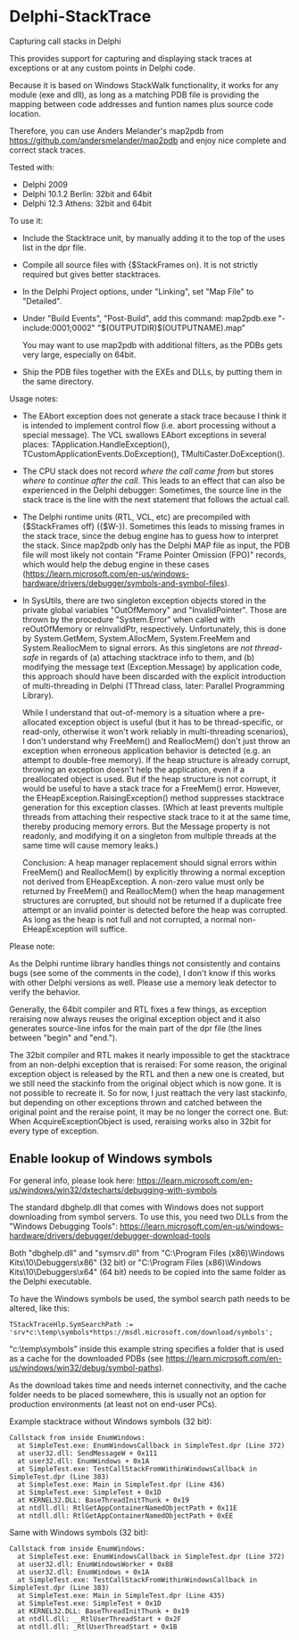 # Delphi-StackTrace
Capturing call stacks in Delphi

This provides support for capturing and displaying
stack traces at exceptions or at any custom points
in Delphi code.

Because it is based on Windows StackWalk functionality,
it works for any module (exe and dll), as long as a matching PDB 
file is providing the mapping between code addresses
and funtion names plus source code location.

Therefore, you can use Anders Melander's map2pdb from https://github.com/andersmelander/map2pdb
and enjoy nice complete and correct stack traces.

Tested with:
- Delphi 2009
- Delphi 10.1.2 Berlin: 32bit and 64bit
- Delphi 12.3 Athens: 32bit and 64bit

To use it:
- Include the Stacktrace unit, by manually adding it to the top of the uses list in the dpr file.
- Compile all source files with {$StackFrames on}. It is not strictly required but gives better stacktraces.
- In the Delphi Project options, under "Linking", set "Map File" to "Detailed".
- Under "Build Events", "Post-Build", add this command:
		map2pdb.exe  "-include:0001;0002"  "$(OUTPUTDIR)\$(OUTPUTNAME).map"

  You may want to use map2pdb with additional filters, as the PDBs gets very large, especially on 64bit.
- Ship the PDB files together with the EXEs and DLLs, by putting them in the same directory.


Usage notes:

- The EAbort exception does not generate a stack trace because I think it is intended to implement control flow
(i.e. abort processing without a special message). The VCL swallows EAbort exceptions in several places:
TApplication.HandleException(), TCustomApplicationEvents.DoException(), TMultiCaster.DoException().

- The CPU stack does not record *where the call came from* but stores *where to continue after the call*. This leads to an effect
that can also be experienced in the Delphi debugger: Sometimes, the source line in the stack trace is the line with the next
statement that follows the actual call.

- The Delphi runtime units (RTL, VCL, etc) are precompiled with {$StackFrames off} ({$W-}). Sometimes this leads to missing frames in
the stack trace, since the debug engine has to guess how to interpret the stack. Since map2pdb only has the Delphi MAP file as
input, the PDB file will most likely not contain "Frame Pointer Omission (FPO)" records, which would help the debug engine in
these cases (https://learn.microsoft.com/en-us/windows-hardware/drivers/debugger/symbols-and-symbol-files).

- In SysUtils, there are two singleton exception objects stored in the private global variables "OutOfMemory" and "InvalidPointer".
Those are thrown by the procedure "System.Error" when called with reOutOfMemory or reInvalidPtr, respectively. Unfortunately, this
is done by System.GetMem, System.AllocMem, System.FreeMem and System.ReallocMem to signal errors.
As this singletons are *not thread-safe* in regards of (a) attaching stacktrace info to them, and (b) modifying the message text
(Exception.Message) by application code, this approach should have been discarded with the explicit introduction of multi-threading
in Delphi (TThread class, later: Parallel Programming Library).

  While I understand that out-of-memory is a situation where a pre-allocated exception object is useful (but it has to be thread-specific,
or read-only, otherwise it won't work reliably in multi-threading scenarios), I don't understand why FreeMem() and ReallocMem() don't
just throw an exception when erroneous application behavior is detected (e.g. an attempt to double-free memory). If the heap structure
is already corrupt, throwing an exception doesn't help the application, even if a preallocated object is used. But if the heap structure
is not corrupt, it would be useful to have a stack trace for a FreeMem() error. However, the EHeapException.RaisingException() method
suppresses stacktrace generation for this exception classes.
(Which at least prevents multiple threads from attaching their respective stack trace to it at the same time, thereby producing memory errors.
But the Message property is not readonly, and modifying it on a singleton from multiple threads at the same time will cause memory leaks.)

  Conclusion: A heap manager replacement should signal errors within FreeMem() and ReallocMem() by explicitly throwing a normal exception
not derived from EHeapException. A non-zero value must only be returned by FreeMem() and ReallocMem() when the heap management
structures are corrupted, but should not be returned if a duplicate free attempt or an invalid pointer is detected before the heap was
corrupted. As long as the heap is not full and not corrupted, a normal non-EHeapException will suffice.


Please note:

As the Delphi runtime library handles things not consistently and contains bugs (see some of the comments in the code),
I don't know if this works with other Delphi versions as well. Please use a memory leak detector to verify the behavior.

Generally, the 64bit compiler and RTL fixes a few things, as exception reraising now always reuses the original exception
object and it also generates source-line infos for the main part of the dpr file (the lines between "begin" and "end.").

The 32bit compiler and RTL makes it nearly impossible to get the stacktrace from an non-delphi exception that is reraised:
For some reason, the original exception object is released by the RTL and then a new one is created, but we still need the
stackinfo from the original object which is now gone. It is not possible to recreate it. So for now, I just reattach the
very last stackinfo, but depending on other exceptions thrown and catched between the original point and the reraise point,
it may be no longer the correct one. But: When AcquireExceptionObject is used, reraising works also in 32bit for every type
of exception.


## Enable lookup of Windows symbols

For general info, please look here:
  https://learn.microsoft.com/en-us/windows/win32/dxtecharts/debugging-with-symbols

The standard dbghelp.dll that comes with Windows does not support downloading from symbol servers. To use this, you need
two DLLs from the "Windows Debugging Tools":
  https://learn.microsoft.com/en-us/windows-hardware/drivers/debugger/debugger-download-tools

Both "dbghelp.dll" and "symsrv.dll" from
	  "C:\Program Files (x86)\Windows Kits\10\Debuggers\x86" (32 bit)
or
	  "C:\Program Files (x86)\Windows Kits\10\Debuggers\x64" (64 bit)
needs to be copied into the same folder as the Delphi executable.

To have the Windows symbols be used, the symbol search path needs to be altered, like this:

	TStackTraceHlp.SymSearchPath := 'srv*c:\temp\symbols*https://msdl.microsoft.com/download/symbols';

"c:\temp\symbols" inside this example string specifies a folder that is used as a cache for the downloaded PDBs (see
  https://learn.microsoft.com/en-us/windows/win32/debug/symbol-paths).

As the download takes time and needs internet connectivity, and the cache folder needs to be placed somewhere, this is usually not an option
for production environments (at least not on end-user PCs).

Example stacktrace without Windows symbols (32 bit):
  
	Callstack from inside EnumWindows:
	  at SimpleTest.exe: EnumWindowsCallback in SimpleTest.dpr (Line 372)
	  at user32.dll: SendMessageW + 0x111
	  at user32.dll: EnumWindows + 0x1A
	  at SimpleTest.exe: TestCallStackFromWithinWindowsCallback in SimpleTest.dpr (Line 383)
	  at SimpleTest.exe: Main in SimpleTest.dpr (Line 436)
	  at SimpleTest.exe: SimpleTest + 0x1D
	  at KERNEL32.DLL: BaseThreadInitThunk + 0x19
	  at ntdll.dll: RtlGetAppContainerNamedObjectPath + 0x11E
	  at ntdll.dll: RtlGetAppContainerNamedObjectPath + 0xEE

Same with Windows symbols (32 bit):

	Callstack from inside EnumWindows:
	  at SimpleTest.exe: EnumWindowsCallback in SimpleTest.dpr (Line 372)
	  at user32.dll: EnumWindowsWorker + 0x88
	  at user32.dll: EnumWindows + 0x1A
	  at SimpleTest.exe: TestCallStackFromWithinWindowsCallback in SimpleTest.dpr (Line 383)
	  at SimpleTest.exe: Main in SimpleTest.dpr (Line 435)
	  at SimpleTest.exe: SimpleTest + 0x1D
	  at KERNEL32.DLL: BaseThreadInitThunk + 0x19
	  at ntdll.dll: __RtlUserThreadStart + 0x2F
	  at ntdll.dll: _RtlUserThreadStart + 0x1B
